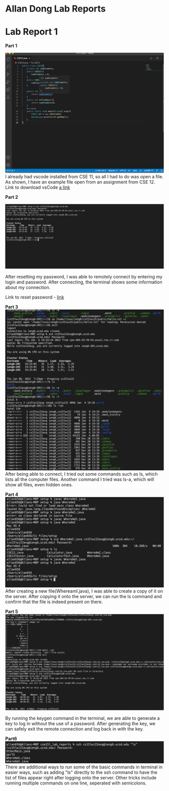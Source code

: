 # Allan Dong Lab Reports

# Lab Report 1
**Part 1**


![Image](images/p1.png)
I already had vscode installed from CSE 11, so all I had to do was open a file. As shown, I have an example file open from an assignment from CSE 12. 
Link to download vsCode [a link](https://code.visualstudio.com/download)

**Part 2**

![Image](images/p2.png)

After resetting my password, I was able to remotely connect by entering my login and password. After connecting, the terminal shows some information about my connection. 

Link to reset password - [link](https://sdacs.ucsd.edu/~icc/index.php)

**Part 3**
![Image](images/p3.png)
After being able to connect, I tried out some commands such as ls, which lists all the computer files. Another command I tried was ls-a, which will show all files, even hidden ones. 

**Part 4**
![Image](images/p4.png)
After creating a new file(WhereamI.java), I was able to create a copy of it on the server. After copying it onto the server, we can run the ls command and confirm that the file is indeed present on there. 

**Part 5**
![Image](images/p5.png)

By running the keygen command in the terminal, we are able to generate a key to log in without the use of a password. After generating the key, we can safely exit the remote connection and log back in with the key. 

**Part6**
![Image](images/p6.png)
There are additional ways to run some of the basic commands in terminal in easier ways, such as adding "ls" directly to the ssh command to have the list of files appear right after logging onto the server. Other tricks include running multiple commands on one line, seperated with semicolons. 

